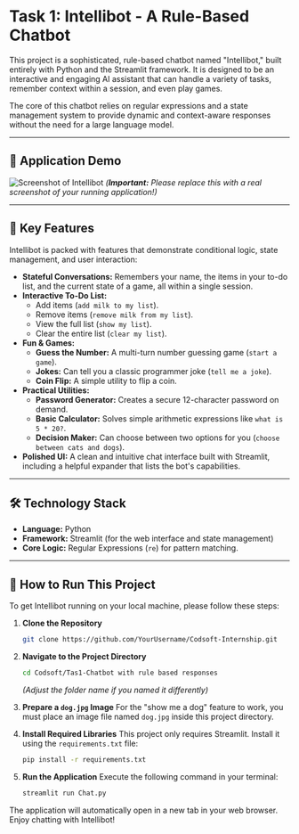 # Task 1: Intellibot - A Rule-Based Chatbot

This project is a sophisticated, rule-based chatbot named "Intellibot," built entirely with Python and the Streamlit framework. It is designed to be an interactive and engaging AI assistant that can handle a variety of tasks, remember context within a session, and even play games.

The core of this chatbot relies on regular expressions and a state management system to provide dynamic and context-aware responses without the need for a large language model.

---

## 📸 Application Demo

![Screenshot of Intellibot](./screenshot.png)
*(**Important:** Please replace this with a real screenshot of your running application!)*

---

## 🚀 Key Features

Intellibot is packed with features that demonstrate conditional logic, state management, and user interaction:

- **Stateful Conversations:** Remembers your name, the items in your to-do list, and the current state of a game, all within a single session.
- **Interactive To-Do List:**
  - Add items (`add milk to my list`).
  - Remove items (`remove milk from my list`).
  - View the full list (`show my list`).
  - Clear the entire list (`clear my list`).
- **Fun & Games:**
  - **Guess the Number:** A multi-turn number guessing game (`start a game`).
  - **Jokes:** Can tell you a classic programmer joke (`tell me a joke`).
  - **Coin Flip:** A simple utility to flip a coin.
- **Practical Utilities:**
  - **Password Generator:** Creates a secure 12-character password on demand.
  - **Basic Calculator:** Solves simple arithmetic expressions like `what is 5 * 20?`.
  - **Decision Maker:** Can choose between two options for you (`choose between cats and dogs`).
- **Polished UI:** A clean and intuitive chat interface built with Streamlit, including a helpful expander that lists the bot's capabilities.

---

## 🛠️ Technology Stack

- **Language:** Python
- **Framework:** Streamlit (for the web interface and state management)
- **Core Logic:** Regular Expressions (`re`) for pattern matching.

---

## 🔧 How to Run This Project

To get Intellibot running on your local machine, please follow these steps:

1.  **Clone the Repository**
    ```bash
    git clone https://github.com/YourUsername/Codsoft-Internship.git
    ```

2.  **Navigate to the Project Directory**
    ```bash
    cd Codsoft/Tas1-Chatbot with rule based responses
    ```
    *(Adjust the folder name if you named it differently)*

3.  **Prepare a `dog.jpg` Image**
    For the "show me a dog" feature to work, you must place an image file named `dog.jpg` inside this project directory.

4.  **Install Required Libraries**
    This project only requires Streamlit. Install it using the `requirements.txt` file:
    ```bash
    pip install -r requirements.txt
    ```

5.  **Run the Application**
    Execute the following command in your terminal:
    ```bash
    streamlit run Chat.py
    ```

The application will automatically open in a new tab in your web browser. Enjoy chatting with Intellibot!